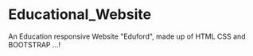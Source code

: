 # Educational_Website
An Education  responsive Website "Eduford", made up of HTML CSS and BOOTSTRAP ...!
